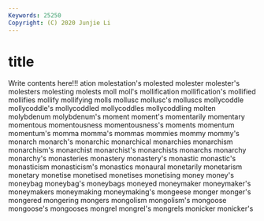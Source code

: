 ```yaml
---
Keywords: 25250
Copyright: (C) 2020 Junjie Li
---
```


# title

Write contents here!!!
ation 
molestation's 
molested 
molester
molester's 
molesters 
molesting 
molests 
moll 
moll's 
mollification 
mollification's 
mollified 
mollifies
mollify 
mollifying 
molls 
mollusc 
mollusc's 
molluscs 
mollycoddle 
mollycoddle's 
mollycoddled 
mollycoddles
mollycoddling 
molten 
molybdenum 
molybdenum's 
moment 
moment's 
momentarily 
momentary 
momentous 
momentousness
momentousness's 
moments 
momentum 
momentum's 
momma 
momma's 
mommas 
mommies 
mommy 
mommy's
monarch 
monarch's 
monarchic 
monarchical 
monarchies 
monarchism 
monarchism's 
monarchist 
monarchist's 
monarchists
monarchs 
monarchy 
monarchy's 
monasteries 
monastery 
monastery's 
monastic 
monastic's 
monasticism 
monasticism's
monastics 
monaural 
monetarily 
monetarism 
monetary 
monetise 
monetised 
monetises 
monetising 
money
money's 
moneybag 
moneybag's 
moneybags 
moneyed 
moneymaker 
moneymaker's 
moneymakers 
moneymaking 
moneymaking's
mongeese 
monger 
monger's 
mongered 
mongering 
mongers 
mongolism 
mongolism's 
mongoose 
mongoose's
mongooses 
mongrel 
mongrel's 
mongrels 
monicker 
monicker's 
